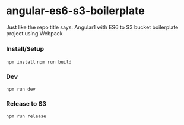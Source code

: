 # angular-es6-s3-boilerplate
Just like the repo title says: Angular1 with ES6 to S3 bucket boilerplate project using Webpack

### Install/Setup
`npm install`
`npm run build`

### Dev
`npm run dev`

### Release to S3
`npm run release`
